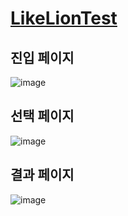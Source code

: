 # [LikeLionTest](https://likeliontest.netlify.app/)

## 진입 페이지
![image](https://github.com/yhyem/mbtiTest/assets/65844764/965c9839-cf42-4550-a686-be842789d2b7)

## 선택 페이지
![image](https://github.com/yhyem/mbtiTest/assets/65844764/3592aedf-1aaa-4dad-9d2a-c1fe483ce6c2)

## 결과 페이지
![image](https://github.com/yhyem/mbtiTest/assets/65844764/d98177a0-8d3c-435d-9b75-4346e2d371e8)

